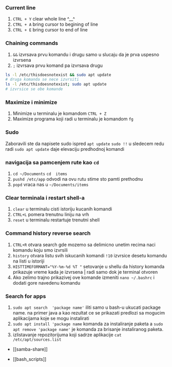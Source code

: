 
### Current line
1. `CTRL + Y`   clear whole line ^__^ 
2. `CTRL + A`  bring cursor to begining of line
3. `CTRL + E` bring cursor to end of line

### Chaining commands
1. `&&`  izvrsava prvu komandu i drugu samo u slucaju da je prva uspesno izvrsena
2. `;` izvrsava prvu komand pa izvrsava drugu
```bash
ls -l /etc/thisdoesnotexist && sudo apt update
# druga komanda se nece izvrsiti
ls -l /etc/thisdoesnotexist; sudo apt update
# izvrsice se obe komande
```
### Maximize i minimize
1. Minimize u terminalu je komandom `CTRL + Z`
2. Maximize programa koji radi u terminalu je komandom `fg` 

### Sudo
Zaboravili ste da napisete sudo ispred `apt update`
`sudo !!` u sledecem redu radi `sudo apt update`
daje elevaciju predhodnoj komandi

### navigacija sa pamcenjem rute  kao `cd`
1. `cd ~/Documents` `cd  items`
2. `pushd /etc/app`  odvodi na ovu rutu stime sto pamti prethodnu
3. `popd` vraca nas u `~/Documents/items`

### Clear terminala i restart shell-a
1. `clear` u terminalu cisti istoriju kucanih komandi
2. `CTRL+L` pomera trenutnu liniju na vrh
3. `reset` u terminalu restartuje trenutni shell

### Command history reverse search
1. `CTRL+R` otvara search gde mozemo sa delimicno unetim recima naci komandu koju smo izvrsili
2. `history` otvara listu svih iskucanih komandi 
	`!10` izvrsice desetu komandu na listi u istoriji
3. `HISTTIMEFORMANT="%Y-%m-%d %T "`  setovanje u shellu da history komanda prikazuje vreme kada je izvrsena | radi samo dok je terminal otvoren
4. Ako zelimo trajno prikazivej ove komande izmeniti `nano ~/.bashrc` i dodati gore navedenu komandu

### Search for apps

1. `sudo apt search  'package name'`  iliti samo u bash-u ukucati package name. na primer java a kao rezultat ce se prikazati predlozi sa mogucim aplikacijama koje se mogu instalirati
2. `sudo apt install 'package name` komanda za instaliranje paketa a `sudo apt remove 'package name'` je komanda za brisanje instaliranog paketa.
3. izlistavanje repozitorijuma koji sadrze aplikacije `cat /etc/apt/sources.list`




- [[samba-share]]

- [[bash_scripts]]

